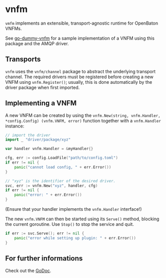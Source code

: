 # vnfm

`vmfm` implements an extensible, transport-agnostic runtime for OpenBaton VNFMs. 

See [go-dummy-vnfm] for a sample implementation of a VNFM using this package and the AMQP driver.

## Transports

`vnfm` uses the `vnfm/channel` package to abstract the underlying transport channel.
The required drivers must be registered before creating a new VNFM using `vnfm.Register()`; usually, this is done automatically by the driver package when first imported.

## Implementing a VNFM

A new VNFM can be created by using the `vnfm.New(string, vnfm.Handler, *config.Config) (vnfm.VNFM, error)` function together with a `vnfm.Handler` instance:

```go
// import the driver
import _ "driver/package/xyz"

var handler vnfm.Handler = &myHandler{}

cfg, err := config.LoadFile("path/to/config.toml")
if err != nil {
    panic("cannot load config, " + err.Error())
}

// "xyz" is the identifier of the desired driver.
svc, err := vnfm.New("xyz", handler, cfg)
if err != nil {
    panic("error: " + err.Error())
}
```

(Ensure that your handler implements the `vnfm.Handler` interface!)

The new `vnfm.VNFM` can then be started using its `Serve()` method, blocking the current goroutine.
Use `Stop()` to stop the service and quit.

```go
if err := svc.Serve(); err != nil {
    panic("error while setting up plugin: " + err.Error())
}
```

## For further informations

Check out the [GoDoc][godoc].

[godoc]: http://godoc.org/github.com/mcilloni/go-openbaton/vnfm
[go-dummy-vnfm]: https://github.com/mcilloni/go-dummy-vnfm